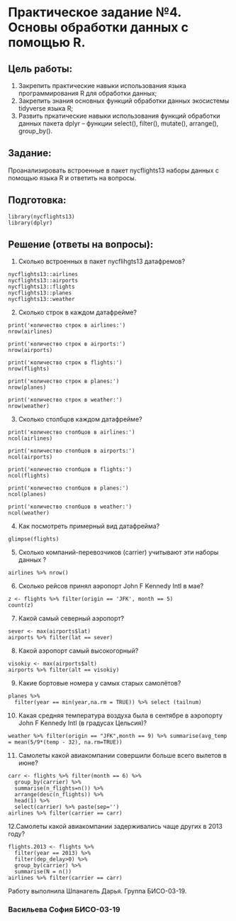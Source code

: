 # Практическое задание №4. Основы обработки данных с помощью R.
## Цель работы:
 1. Закрепить практические навыки использования языка программирования R для обработки данных;
 2. Закрепить знания основных функций обработки данных экосистемы tidyverse языка R;
 3. Развить пркатические навыки использования функций обработки данных пакета dplyr – функции select(), filter(), mutate(), arrange(), group_by().
## Задание:
 Проанализировать встроенные в пакет nycflights13 наборы данных с помощью языка R и ответить на вопросы.
## Подготовка:
```{r}
library(nycflights13)
library(dplyr)
```
## Решение (ответы на вопросы):
 1. Сколько встроенных в пакет nycflihgts13 датафремов?
```{r}
nycflights13::airlines
nycflights13::airports
nycflights13::flights
nycflights13::planes
nycflights13::weather
```
 2. Сколько строк в каждом датафрейме?
```{r}
print('количество строк в airlines:')
nrow(airlines)

print('количество строк в airports:')
nrow(airports)

print('количество строк в flights:')
nrow(flights)

print('количество строк в planes:')
nrow(planes)

print('количество строк в weather:')
nrow(weather)
```
 3. Сколько столбцов каждом датафрейме?
```{r}
print('количество столбцов в airlines:')
ncol(airlines)

print('количество столбцов в airports:')
ncol(airports)

print('количество столбцов в flights:')
ncol(flights)

print('количество столбцов в planes:')
ncol(planes)

print('количество столбцов в weather:')
ncol(weather)
```
 4. Как посмотреть примерный вид датафрейма?
```{r}
glimpse(flights)
```
 5. Сколько компаний-перевозчиков (carrier) учитывают эти наборы данных ?
```{r}
airlines %>% nrow()
```
 6. Сколько рейсов принял аэропорт John F Kennedy Intl в мае?
```{r}
z <- flights %>% filter(origin == 'JFK', month == 5)
count(z)
```
 7. Какой самый северный аэропорт?
```{r}
sever <- max(airports$lat)
airports %>% filter(lat == sever)
```
 8. Какой аэропорт самый высокогорный?
```{r}
visokiy <- max(airports$alt)
airports %>% filter(alt == visokiy)
```
 9. Какие бортовые номера у самых старых самолётов?
```{r}
planes %>% 
  filter(year == min(year,na.rm = TRUE)) %>% select (tailnum)
```
 10. Какая средняя температура воздуха была в сентябре в аэропорту John F Kennedy Intl (в градусах Цельсия)?
```{r}
weather %>% filter(origin == "JFK",month == 9) %>% summarise(avg_temp = mean(5/9*(temp - 32), na.rm=TRUE))
```
 11. Самолеты какой авиакомпании совершили больше всего вылетов в июне?
```{r}
carr <- flights %>% filter(month == 6) %>%
  group_by(carrier) %>% 
  summarise(n_flights=n()) %>% 
  arrange(desc(n_flights)) %>%
  head(1) %>%
  select(carrier) %>% paste(sep='')
airlines %>% filter(carrier == carr)
```
 12.Самолеты какой авиакомпании задерживались чаще других в 2013 году?
```{r}
flights.2013 <- flights %>% 
  filter(year == 2013) %>%
  filter(dep_delay>0) %>%
  group_by(carrier) %>% 
  summarise(N = n())
airlines %>% filter(carrier == carr)
```
 Работу выполнила Шпанагель Дарья. Группа БИСО-03-19.
 
 ### Васильева София БИСО-03-19
